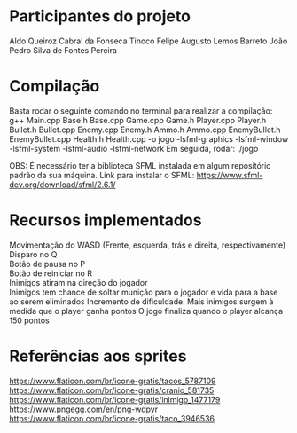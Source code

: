 # Participantes do projeto
Aldo Queiroz Cabral da Fonseca Tinoco
Felipe Augusto Lemos Barreto
João Pedro Silva de Fontes Pereira

# Compilação 

Basta rodar o seguinte comando no terminal para realizar a compilação:  
g++ Main.cpp Base.h Base.cpp Game.cpp Game.h Player.cpp Player.h Bullet.h Bullet.cpp Enemy.cpp Enemy.h Ammo.h Ammo.cpp EnemyBullet.h EnemyBullet.cpp Health.h Health.cpp -o jogo -lsfml-graphics -lsfml-window -lsfml-system -lsfml-audio -lsfml-network
Em seguida, rodar: ./jogo

OBS: É necessário ter a biblioteca SFML instalada em algum repositório padrão da sua máquina.
Link para instalar o SFML: https://www.sfml-dev.org/download/sfml/2.6.1/
# Recursos implementados  

Movimentação do WASD (Frente, esquerda, trás e direita, respectivamente)  
Disparo no Q  
Botão de pausa no P  
Botão de reiniciar no R  
Inimigos atiram na direção do jogador  
Inimigos tem chance de soltar munição para o jogador e vida para a base ao serem eliminados
Incremento de dificuldade: Mais inimigos surgem à medida que o player ganha pontos
O jogo finaliza quando o player alcança 150 pontos

# Referências aos sprites

https://www.flaticon.com/br/icone-gratis/tacos_5787109  
https://www.flaticon.com/br/icone-gratis/cranio_581735  
https://www.flaticon.com/br/icone-gratis/inimigo_1477179  
https://www.pngegg.com/en/png-wdpyr  
https://www.flaticon.com/br/icone-gratis/taco_3946536  
